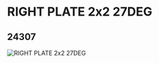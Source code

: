 # RIGHT PLATE 2x2 27DEG
## 24307
![RIGHT PLATE 2x2 27DEG](https://lc-www-live-s.legocdn.com/media/bricks/5/2/6132201.jpg)